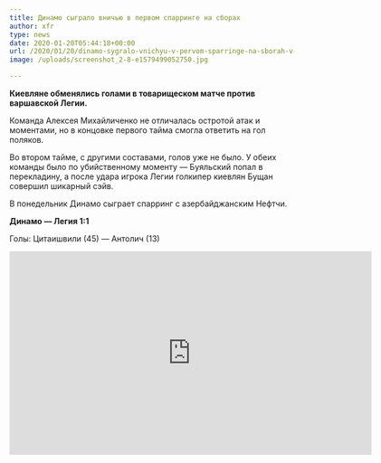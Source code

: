 ```yaml
---
title: Динамо сыграло вничью в первом спарринге на сборах
author: xfr
type: news
date: 2020-01-20T05:44:18+00:00
url: /2020/01/20/dinamo-sygralo-vnichyu-v-pervom-sparringe-na-sborah-v-turczii/
image: /uploads/screenshot_2-8-e1579499052750.jpg

---
```

**Киевляне обменялись голами в товарищеском матче против варшавской Легии.**

Команда Алексея Михайличенко не отличалась остротой атак и моментами, но в концовке первого тайма смогла ответить на гол поляков.

Во втором тайме, с другими составами, голов уже не было. У обеих команды было по убийственному моменту &#8212; Буяльский попал в перекладину, а после удара игрока Легии голкипер киевлян Бущан совершил шикарный сэйв.

В понедельник Динамо сыграет спарринг с азербайджанским Нефтчи.

**Динамо &#8212; Легия 1:1**
  
Голы: Цитаишвили (45) &#8212; Антолич (13)

<iframe title="Контрольний матч. ДИНАМО - Легія. Огляд" width="640" height="360" src="https://www.youtube.com/embed/iZH1awa66a0?feature=oembed" frameborder="0" allow="accelerometer; autoplay; encrypted-media; gyroscope; picture-in-picture" allowfullscreen></iframe>
